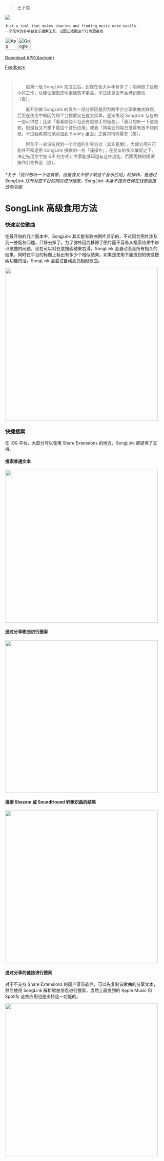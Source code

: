 > 已下架

<img src="https://i.imgur.com/jyANr41.png" />


```
Just a tool that makes sharing and finding music more easily.
一个简单的多平台音乐搜索工具，试图让找歌这个行为更高效
```


[<img alt="App Store" src="https://i.imgur.com/Ft8bmXd.png" height="40" />](https://itunes.apple.com/app/songlink/id1341416046?mt=8)
[<img alt="Google Play" src="https://i.imgur.com/H4Q45xH.png" height="40" />](https://play.google.com/store/apps/details?id=com.runjuu.SongLink)

[Download APK(Android)](https://github.com/Runjuu/SongLink/releases/latest)

[Feedback](https://github.com/Runjuu/SongLinkSupport/issues/new)

<br />

>&emsp;&emsp;自第一版 SongLink 完成之后，到现在也大半年有多了；期间做了些微小的工作，以便让搜歌这件事情效率更高，不过还是没有香港记者快（雾）。
> 
>&emsp;&emsp;最开始做 SongLink 的很大一部分原因是因为跨平台分享歌曲太麻烦，后面在使用中却因为跨平台搜歌实在是太简单，逐渐发现 SongLink 存在的一些可供性；比如「看看哪些平台还有这歌手的版权」、「我只想听一下这首歌，但是我又不想下载这个音乐应用」或者「网易云的每日推荐有首不错的歌，不过我希望把歌添加到 Spotify 里面」之类的特殊需求（笑）。
> 
>&emsp;&emsp;但苦于一直没有找到一个合适的引导方式（其实是懒），大部分用户可能并不知道用 SongLink 搜歌的一些「骚操作」；在朋友的多次催促之下，决定先用文字加 GIF 的方式让大家能够知道有这些功能，后面再抽时间做操作引导界面（逃）。

###### _\*关于「我只想听一下这首歌，但是我又不想下载这个音乐应用」的操作，是通过 SongLink 打开对应平台的网页进行播放，SongLink 本身不提供任何在线歌曲播放的功能_

# SongLink 高级食用方法

### 快速定位歌曲
在最开始的几个版本中，SongLink 其实是有歌曲图片显示的，不过因为图片涉及到一些版权问题，只好去掉了。为了弥补因为移除了图片而不容易从搜索结果中辨识歌曲的问题，现在可以对任意搜索结果右滑，SongLink 会自动高亮所有相关的结果，同时在平台的标题上标出有多少个相似结果。如果是使用下面提到的快捷搜索功能的话，SongLink 会尝试自动高亮相似歌曲。

<img height="500" src="https://i.imgur.com/TZsVbsV.gif" />

### 快捷搜索

在 iOS 平台，大部分可以使用 Share Extensions 的地方，SongLink 都提供了支持。

#### 搜索普通文本
<img height="500" src="https://i.imgur.com/xXpN3Mp.gif" />

#### 通过分享歌曲进行搜索
<img height="500" src="https://i.imgur.com/RxGdNKT.gif" />

#### 搜索 Shazam 或 SoundHound 听歌识曲的结果
<img height="500" src="https://i.imgur.com/DJk5dZB.gif" />

#### 通过分享的链接进行搜索
对于不支持 Share Extensions 的国产音乐软件，可以先复制该歌曲的分享文本，然后使用 SongLink 解析歌曲信息进行搜索，当然上面提到的 Apple Music 和 Spotify 这些应用也是支持这一功能的。

<img height="500" src="https://i.imgur.com/xGHOWHx.gif" />
